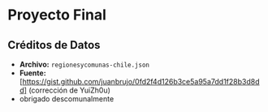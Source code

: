 # Proyecto Final


## Créditos de Datos

- **Archivo:** `regionesycomunas-chile.json`
- **Fuente:** [https://gist.github.com/juanbrujo/0fd2f4d126b3ce5a95a7dd1f28b3d8dd]
  (corrección de YuiZh0u)  
- obrigado descomunalmente